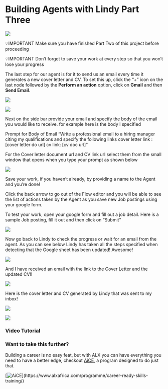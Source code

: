 
# Building Agents with Lindy Part Three

![](https://lh3.googleusercontent.com/d/10Pc-RqDba27kBNm5eym80UDag4YpCKAT)

💡IMPORTANT  Make sure you have finished Part Two of this project before proceeding

💡IMPORTANT  Don’t forget to save your work at every step so that you won’t lose your progress

The last step for our agent is for it to send us an email every time it generates a new cover letter and CV. To set this up, click the “+” icon on the last node followed by the  **Perform an action**  option, click on  **Gmail**  and then  **Send Email**.

![](https://lh3.googleusercontent.com/d/1R22nuZP-r27RhkzChIsZxdFHbe984s4u)

![](https://lh3.googleusercontent.com/d/1GAme9rFATBh5NhEvDaz8Pe3ue6ew-wXN)

Next on the side bar provide your email and specify the body of the email you would like to receive. for example here is the body I specified

Prompt for Body of Email  “Write a professional email to a hiring manager citing my qualifications and specify the following links cover letter link : [cover letter do url] cv link: [cv doc url]”

For the Cover letter document url and CV link url select them from the small window that opens when you type your prompt as shown below

![](https://lh3.googleusercontent.com/d/1YdbyjY5Y4y9QjgkHolGv59oLFYrbTwIC)

Save your work, if you haven’t already, by providing a name to the Agent and you’re done!

  
Click the back arrow to go out of the Flow editor and you will be able to see the list of actions taken by the Agent as you save new Job postings using your google form.  

To test your work, open your google form and fill out a job detail. Here is a sample Job posting, fill it out and then click on “Submit”

![](https://lh3.googleusercontent.com/d/1bZBYufzLfMTelbiICT00Hycviiu16a3i)

Now go back to Lindy to check the progress or wait for an email from the agent. As you can see below Lindy has taken all the steps specified when detecting that the Google sheet has been updated! Awesome!

![](https://lh3.googleusercontent.com/d/1PtbyVNxWrJ6W7OTH4U-H_vn4cAtP_aLR)

And I have received an email with the link to the Cover Letter and the updated CV!!

![](https://lh3.googleusercontent.com/d/19RWDmqjkilYtemAYV8Ess95YHpDvsSJb)

Here is the cover letter and CV generated by Lindy that was sent to my inbox!

![](https://lh3.googleusercontent.com/d/1vQjWVsUhJYTKdjdrxPY9rv42bhED3oTS)

![](https://lh3.googleusercontent.com/d/1ANVcMvk87ysR55QxuLMZRV8fVrEavHb-)

### Video Tutorial

  

  
  

### Want to take this further?

Building a career is no easy feat, but with ALX you can have everything you need to have a better edge, checkout  [AiCE](https://www.alxafrica.com/programme/career-ready-skills-training/), a program designed to do just that.

[![AiCE](https://lh3.googleusercontent.com/d/1dtTGymgj5La_AdaznHAsAAZOHYkHuUw_)](https://www.alxafrica.com/programme/career-ready-skills-training/)
